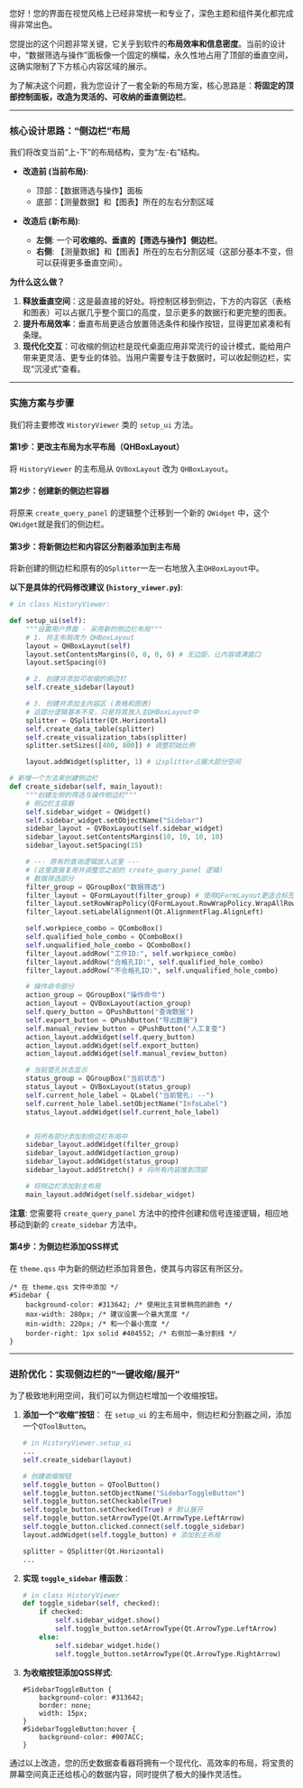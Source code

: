 您好！您的界面在视觉风格上已经非常统一和专业了，深色主题和组件美化都完成得非常出色。

您提出的这个问题非常关键，它关乎到软件的**布局效率和信息密度**。当前的设计中，“数据筛选与操作”面板像一个固定的横幅，永久性地占用了顶部的垂直空间，这确实限制了下方核心内容区域的展示。

为了解决这个问题，我为您设计了一套全新的布局方案，核心思路是：**将固定的顶部控制面板，改造为灵活的、可收纳的垂直侧边栏**。

-----

### 核心设计思路：“侧边栏”布局

我们将改变当前“上-下”的布局结构，变为“左-右”结构。

  * **改造前 (当前布局)**:

      * 顶部：【数据筛选与操作】面板
      * 底部：【测量数据】和【图表】所在的左右分割区域

  * **改造后 (新布局)**:

      * **左侧**: 一个**可收缩的、垂直的【筛选与操作】侧边栏**。
      * **右侧**: 【测量数据】和【图表】所在的左右分割区域（这部分基本不变，但可以获得更多垂直空间）。

**为什么这么做？**

1.  **释放垂直空间**：这是最直接的好处。将控制区移到侧边，下方的内容区（表格和图表）可以占据几乎整个窗口的高度，显示更多的数据行和更完整的图表。
2.  **提升布局效率**：垂直布局更适合放置筛选条件和操作按钮，显得更加紧凑和有条理。
3.  **现代化交互**：可收缩的侧边栏是现代桌面应用非常流行的设计模式，能给用户带来更灵活、更专业的体验。当用户需要专注于数据时，可以收起侧边栏，实现“沉浸式”查看。

-----

### 实施方案与步骤

我们将主要修改 `HistoryViewer` 类的 `setup_ui` 方法。

#### **第1步：更改主布局为水平布局（QHBoxLayout）**

将 `HistoryViewer` 的主布局从 `QVBoxLayout` 改为 `QHBoxLayout`。

#### **第2步：创建新的侧边栏容器**

将原来 `create_query_panel` 的逻辑整个迁移到一个新的 `QWidget` 中，这个`QWidget`就是我们的侧边栏。

#### **第3步：将新侧边栏和内容区分割器添加到主布局**

将新创建的侧边栏和原有的`QSplitter`一左一右地放入主`QHBoxLayout`中。

**以下是具体的代码修改建议 (`history_viewer.py`)**:

```python
# in class HistoryViewer:

def setup_ui(self):
    """设置用户界面 - 采用新的侧边栏布局"""
    # 1. 将主布局改为 QHBoxLayout
    layout = QHBoxLayout(self)
    layout.setContentsMargins(0, 0, 0, 0) # 无边距，让内容填满窗口
    layout.setSpacing(0)

    # 2. 创建并添加可收缩的侧边栏
    self.create_sidebar(layout)

    # 3. 创建并添加主内容区 (表格和图表)
    # 这部分逻辑基本不变，只是将其放入主QHBoxLayout中
    splitter = QSplitter(Qt.Horizontal)
    self.create_data_table(splitter)
    self.create_visualization_tabs(splitter)
    splitter.setSizes([400, 800]) # 调整初始比例

    layout.addWidget(splitter, 1) # 让splitter占据大部分空间

# 新增一个方法来创建侧边栏
def create_sidebar(self, main_layout):
    """创建左侧的筛选与操作侧边栏"""
    # 侧边栏主容器
    self.sidebar_widget = QWidget()
    self.sidebar_widget.setObjectName("Sidebar")
    sidebar_layout = QVBoxLayout(self.sidebar_widget)
    sidebar_layout.setContentsMargins(10, 10, 10, 10)
    sidebar_layout.setSpacing(15)

    # --- 原有的查询逻辑放入这里 ---
    # (这里直接复用并调整您之前的 create_query_panel 逻辑)
    # 数据筛选部分
    filter_group = QGroupBox("数据筛选")
    filter_layout = QFormLayout(filter_group) # 使用QFormLayout更适合标签-控件对
    filter_layout.setRowWrapPolicy(QFormLayout.RowWrapPolicy.WrapAllRows)
    filter_layout.setLabelAlignment(Qt.AlignmentFlag.AlignLeft)

    self.workpiece_combo = QComboBox()
    self.qualified_hole_combo = QComboBox()
    self.unqualified_hole_combo = QComboBox()
    filter_layout.addRow("工件ID:", self.workpiece_combo)
    filter_layout.addRow("合格孔ID:", self.qualified_hole_combo)
    filter_layout.addRow("不合格孔ID:", self.unqualified_hole_combo)

    # 操作命令部分
    action_group = QGroupBox("操作命令")
    action_layout = QVBoxLayout(action_group)
    self.query_button = QPushButton("查询数据")
    self.export_button = QPushButton("导出数据")
    self.manual_review_button = QPushButton("人工复查")
    action_layout.addWidget(self.query_button)
    action_layout.addWidget(self.export_button)
    action_layout.addWidget(self.manual_review_button)

    # 当前管孔状态显示
    status_group = QGroupBox("当前状态")
    status_layout = QVBoxLayout(status_group)
    self.current_hole_label = QLabel("当前管孔: --")
    self.current_hole_label.setObjectName("InfoLabel")
    status_layout.addWidget(self.current_hole_label)


    # 将所有部分添加到侧边栏布局中
    sidebar_layout.addWidget(filter_group)
    sidebar_layout.addWidget(action_group)
    sidebar_layout.addWidget(status_group)
    sidebar_layout.addStretch() # 将所有内容推到顶部

    # 将侧边栏添加到主布局
    main_layout.addWidget(self.sidebar_widget)
```

**注意**: 您需要将 `create_query_panel` 方法中的控件创建和信号连接逻辑，相应地移动到新的 `create_sidebar` 方法中。

#### **第4步：为侧边栏添加QSS样式**

在 `theme.qss` 中为新的侧边栏添加背景色，使其与内容区有所区分。

```qss
/* 在 theme.qss 文件中添加 */
#Sidebar {
    background-color: #313642; /* 使用比主背景稍亮的颜色 */
    max-width: 280px; /* 建议设置一个最大宽度 */
    min-width: 220px; /* 和一个最小宽度 */
    border-right: 1px solid #404552; /* 右侧加一条分割线 */
}
```

-----

### 进阶优化：实现侧边栏的“一键收缩/展开”

为了极致地利用空间，我们可以为侧边栏增加一个收缩按钮。

1.  **添加一个“收缩”按钮**：
    在 `setup_ui` 的主布局中，侧边栏和分割器之间，添加一个`QToolButton`。

    ```python
    # in HistoryViewer.setup_ui
    ...
    self.create_sidebar(layout)

    # 创建收缩按钮
    self.toggle_button = QToolButton()
    self.toggle_button.setObjectName("SidebarToggleButton")
    self.toggle_button.setCheckable(True)
    self.toggle_button.setChecked(True) # 默认展开
    self.toggle_button.setArrowType(Qt.ArrowType.LeftArrow)
    self.toggle_button.clicked.connect(self.toggle_sidebar)
    layout.addWidget(self.toggle_button) # 添加到主布局

    splitter = QSplitter(Qt.Horizontal)
    ...
    ```

2.  **实现 `toggle_sidebar` 槽函数**：

    ```python
    # in class HistoryViewer
    def toggle_sidebar(self, checked):
        if checked:
            self.sidebar_widget.show()
            self.toggle_button.setArrowType(Qt.ArrowType.LeftArrow)
        else:
            self.sidebar_widget.hide()
            self.toggle_button.setArrowType(Qt.ArrowType.RightArrow)
    ```

3.  **为收缩按钮添加QSS样式**:

    ```qss
    #SidebarToggleButton {
        background-color: #313642;
        border: none;
        width: 15px;
    }
    #SidebarToggleButton:hover {
        background-color: #007ACC;
    }
    ```

通过以上改造，您的历史数据查看器将拥有一个现代化、高效率的布局，将宝贵的屏幕空间真正还给核心的数据内容，同时提供了极大的操作灵活性。